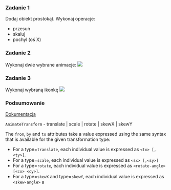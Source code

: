 ### Zadanie 1

Dodaj obiekt prostokąt.
Wykonaj operacje:
 - przesuń 
 - skaluj 
 - pochyl (oś X)

### Zadanie 2

Wykonaj dwie wybrane animacje:
<img src="http://vector.org.pl/inkscape/t9/t.svg">



### Zadanie 3

Wykonaj wybraną ikonkę
<img src="http://vector.org.pl/inkscape/t9/anim.gif">



### Podsumowanie

<a href="https://developer.mozilla.org/en-US/docs/Web/SVG/Element/animateTransform">Dokumentacja</a>

`AnimateTransform` - translate | scale | rotate | skewX | skewY


The `from`, `by` and `to` attributes take a value expressed using the same syntax that is available for the given transformation type:

- For a type=`translate`, each individual value is expressed as `<tx> [,<ty>]`.
- For a type=`scale`, each individual value is expressed as `<sx> [,<sy>]`
- For a type=`rotate`, each individual value is expressed as `<rotate-angle> [<cx> <cy>]`.
- For a type=`skewX` and type=`skewY`, each individual value is expressed as `<skew-angle>`
a

